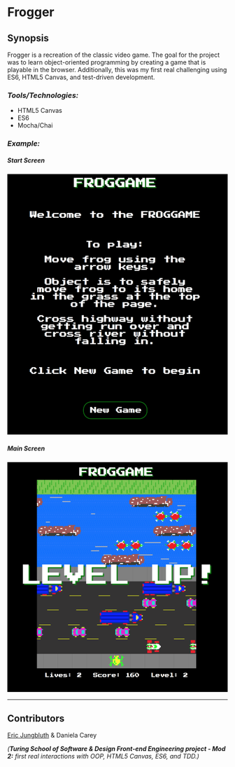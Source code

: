 # Frogger

## Synopsis

Frogger is a recreation of the classic video game. The goal for the project was to learn object-oriented programming by creating a game that is playable in the browser. Additionally, this was my first real challenging using ES6, HTML5 Canvas, and test-driven development.

### *Tools/Technologies:* 
* HTML5 Canvas
* ES6
* Mocha/Chai

### *Example:* 

##### Start Screen
![Start Screen](./assets/startscreen.png)

##### Main Screen
![Main Screen](./assets/levelup.png)


---

## Contributors

[Eric Jungbluth](https://github.com/EricMellow) & Daniela Carey

_(**Turing School of Software & Design Front-end Engineering project - Mod 2:** first real interactions with OOP, HTML5 Canvas, ES6, and TDD.)_
